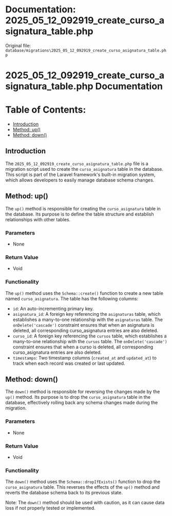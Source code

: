 # Documentation: 2025_05_12_092919_create_curso_asignatura_table.php

Original file: `database/migrations\2025_05_12_092919_create_curso_asignatura_table.php`

# 2025_05_12_092919_create_curso_asignatura_table.php Documentation

Table of Contents:
=================

* [Introduction](#introduction)
* [Method: up()](#up-method)
* [Method: down()](#down-method)

Introduction
------------

The `2025_05_12_092919_create_curso_asignatura_table.php` file is a migration script used to create the `curso_asignatura` table in the database. This script is part of the Laravel framework's built-in migration system, which allows developers to easily manage database schema changes.

Method: up()
-------------

The `up()` method is responsible for creating the `curso_asignatura` table in the database. Its purpose is to define the table structure and establish relationships with other tables.

### Parameters

* None

### Return Value

* Void

### Functionality

The `up()` method uses the `Schema::create()` function to create a new table named `curso_asignatura`. The table has the following columns:

* `id`: An auto-incrementing primary key.
* `asignatura_id`: A foreign key referencing the `asignaturas` table, which establishes a many-to-one relationship with the `asignaturas` table. The `onDelete('cascade')` constraint ensures that when an asignatura is deleted, all corresponding curso_asignatura entries are also deleted.
* `curso_id`: A foreign key referencing the `cursos` table, which establishes a many-to-one relationship with the `cursos` table. The `onDelete('cascade')` constraint ensures that when a curso is deleted, all corresponding curso_asignatura entries are also deleted.
* `timestamps`: Two timestamp columns (`created_at` and `updated_at`) to track when each record was created or last updated.

Method: down()
-------------

The `down()` method is responsible for reversing the changes made by the `up()` method. Its purpose is to drop the `curso_asignatura` table in the database, effectively rolling back any schema changes made during the migration.

### Parameters

* None

### Return Value

* Void

### Functionality

The `down()` method uses the `Schema::dropIfExists()` function to drop the `curso_asignatura` table. This reverses the effects of the `up()` method and reverts the database schema back to its previous state.

Note: The `down()` method should be used with caution, as it can cause data loss if not properly tested or implemented.